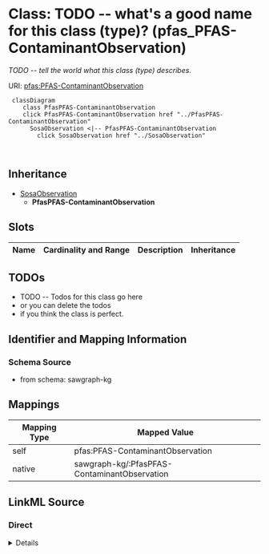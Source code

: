 

# Class: TODO -- what's a good name for this class (type)? (pfas_PFAS-ContaminantObservation)


_TODO -- tell the world what this class (type) describes._





URI: [pfas:PFAS-ContaminantObservation](http://sawgraph.spatialai.org/v1/pfas#PFAS-ContaminantObservation)






```mermaid
 classDiagram
    class PfasPFAS-ContaminantObservation
    click PfasPFAS-ContaminantObservation href "../PfasPFAS-ContaminantObservation"
      SosaObservation <|-- PfasPFAS-ContaminantObservation
        click SosaObservation href "../SosaObservation"
      
      
```





## Inheritance
* [SosaObservation](../classes/SosaObservation.md)
    * **PfasPFAS-ContaminantObservation**



## Slots

| Name | Cardinality and Range | Description | Inheritance |
| ---  | --- | --- | --- |









## TODOs

* TODO -- Todos for this class go here
* or you can delete the todos
* if you think the class is perfect.

## Identifier and Mapping Information







### Schema Source


* from schema: sawgraph-kg




## Mappings

| Mapping Type | Mapped Value |
| ---  | ---  |
| self | pfas:PFAS-ContaminantObservation |
| native | sawgraph-kg/:PfasPFAS-ContaminantObservation |







## LinkML Source

<!-- TODO: investigate https://stackoverflow.com/questions/37606292/how-to-create-tabbed-code-blocks-in-mkdocs-or-sphinx -->

### Direct

<details>
```yaml
name: pfas_PFAS-ContaminantObservation
description: TODO -- tell the world what this class (type) describes.
title: TODO -- what's a good name for this class (type)?
todos:
- TODO -- Todos for this class go here
- or you can delete the todos
- if you think the class is perfect.
notes:
- Class with 142175 occurences.
from_schema: sawgraph-kg
is_a: sosa_Observation
class_uri: pfas:PFAS-ContaminantObservation

```
</details>

### Induced

<details>
```yaml
name: pfas_PFAS-ContaminantObservation
description: TODO -- tell the world what this class (type) describes.
title: TODO -- what's a good name for this class (type)?
todos:
- TODO -- Todos for this class go here
- or you can delete the todos
- if you think the class is perfect.
notes:
- Class with 142175 occurences.
from_schema: sawgraph-kg
is_a: sosa_Observation
class_uri: pfas:PFAS-ContaminantObservation

```
</details>